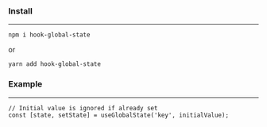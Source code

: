### Install
---
```
npm i hook-global-state
```
or
```
yarn add hook-global-state
```
### Example
---
```
// Initial value is ignored if already set
const [state, setState] = useGlobalState('key', initialValue);
```